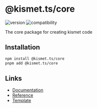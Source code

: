 # @kismet.ts/core

![version](https://img.shields.io/badge/version-0.1.3-orange)
![compatibility](https://img.shields.io/badge/compatibility-browser/serverless-blue)

The core package for creating kismet code

## Installation

```sh
npm install @kismet.ts/core
pnpm add @kismet.ts/core
```

## Links

- [Documentation](https://kismet.ghostrider-05.com/core/)
- [Reference](https://kismet.ghostrider-05.com/core/reference/modules.html)
- [Template](https://github.com/ghostrider-05/kismet.ts-template)

